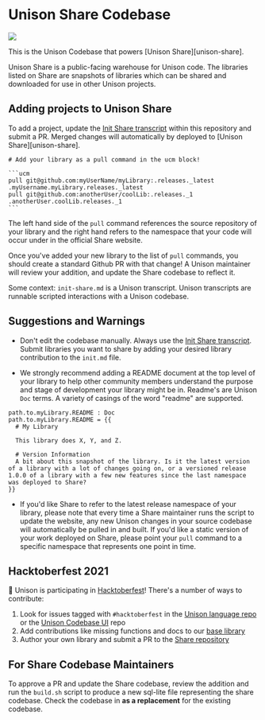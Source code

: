 # Unison Share Codebase

![](https://share.unison-lang.org/static/unison-share-social.png)

This is the Unison Codebase that powers [Unison Share][unison-share].

Unison Share is a public-facing warehouse for Unison code. The libraries listed on Share are snapshots of libraries which can be shared and downloaded for use in other Unison projects. 

## Adding projects to Unison Share

To add a project, update the [Init Share transcript](init-share.md) within this repository
and submit a PR. Merged changes will automatically by deployed to [Unison Share][unison-share].

`````
# Add your library as a pull command in the ucm block!

```ucm 
pull git@github.com:myUserName/myLibrary:.releases._latest .myUsername.myLibrary.releases._latest
pull git@github.com:anotherUser/coolLib:.releases._1 .anotherUser.coolLib.releases._1
```
`````

The left hand side of the `pull` command references the source repository of your library and the right hand refers to the namespace that your code will occur under in the official Share website. 

Once you've added your new library to the list of `pull` commands, you should create a standard Github PR with that change! A Unison maintainer will review your addition, and update the Share codebase to reflect it.

Some context: `init-share.md` is a Unison transcript. Unison transcripts are runnable scripted interactions with a Unison codebase. 

## Suggestions and Warnings 

* Don't edit the codebase manually. Always use the [Init Share transcript](init-share.md).
Submit libraries you want to share by adding your desired library contribution to the `init.md` file. 

* We strongly recommend adding a README document at the top level of your library to help other community members understand the purpose and stage of development your library might be in. Readme's are Unison `Doc` terms. A variety of casings of the word "readme" are supported. 

```
path.to.myLibrary.README : Doc 
path.to.myLibrary.README = {{
  # My Library 

  This library does X, Y, and Z. 

  # Version Information
  A bit about this snapshot of the library. Is it the latest version of a library with a lot of changes going on, or a versioned release 1.0.0 of a library with a few new features since the last namespace was deployed to Share?  
}}
```

* If you'd like Share to refer to the latest release namespace of your library, please note that every time a Share maintainer runs the script to update the website, any new Unison changes in your source codebase will automatically be pulled in and built. If you'd like a static version of your work deployed on Share, please point your `pull` command to a specific namespace that represents one point in time. 

## Hacktoberfest 2021

🎃 Unison is participating in [Hacktoberfest](https://hacktoberfest.digitalocean.com/)! There's a number of ways to contribute:

1. Look for issues tagged with `#hacktoberfest` in the [Unison language repo](https://github.com/unisonweb/unison/issues?q=is%3Aissue+is%3Aopen+label%3AHacktoberfest) or the [Unison Codebase UI](https://github.com/unisonweb/codebase-ui/issues?q=is%3Aissue+is%3Aopen+label%3AHacktoberfest) repo
2. Add contributions like missing functions and docs to our [base library](https://github.com/unisonweb/base/issues?q=is%3Aissue+is%3Aopen+label%3AHacktoberfest)
3. Author your own library and submit a PR to the [Share repository](https://github.com/unisonweb/share/)

## For Share Codebase Maintainers

To approve a PR and update the Share codebase, review the addition and run the `build.sh` script to produce a new sql-lite file representing the share codebase. Check the codebase in __as a replacement__ for the existing codebase. 
